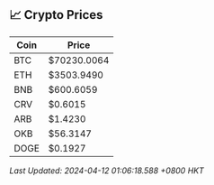 ## 📈 Crypto Prices

| Coin | Price |
| ---- | ----- |
| BTC | $70230.0064 |
| ETH | $3503.9490 |
| BNB | $600.6059 |
| CRV | $0.6015 |
| ARB | $1.4230 |
| OKB | $56.3147 |
| DOGE | $0.1927 |

_Last Updated: 2024-04-12 01:06:18.588 +0800 HKT_
